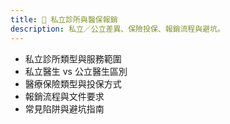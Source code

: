 ```yaml
---
title: 🏥 私立診所與醫保報銷
description: 私立／公立差異、保險投保、報銷流程與避坑。
---
```


- 私立診所類型與服務範圍
- 私立醫生 vs 公立醫生區別
- 醫療保險類型與投保方式
- 報銷流程與文件要求
- 常見陷阱與避坑指南
